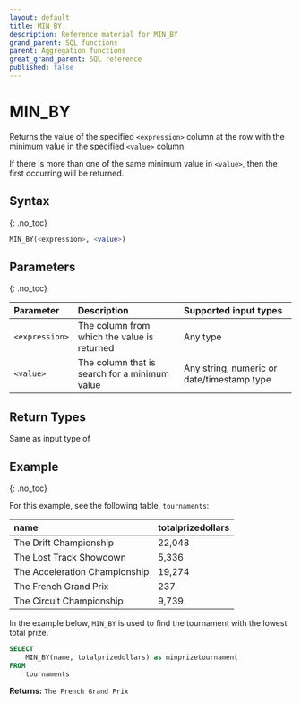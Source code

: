 ```yaml
---
layout: default
title: MIN_BY
description: Reference material for MIN_BY
grand_parent: SQL functions
parent: Aggregation functions
great_grand_parent: SQL reference
published: false
---
```


# MIN\_BY

Returns the value of the specified `<expression>` column at the row with the minimum value in the specified `<value>` column.

If there is more than one of the same minimum value in `<value>`, then the first occurring will be returned.

## Syntax
{: .no_toc}

```sql
MIN_BY(<expression>, <value>)
```

## Parameters
{: .no_toc}

| Parameter | Description                         |Supported input types |
| :--------- | :----------------------------------- | :---------------------|
| `<expression>` | The column from which the value is returned | Any type |
| `<value>` | The column that is search for a minimum value | Any string, numeric or date/timestamp type |

## Return Types

Same as input type of <expression>

## Example
{: .no_toc}

For this example, see the following table, `tournaments`:

| name                          | totalprizedollars |
| :-----------------------------| :-----------------| 
| The Drift Championship        | 22,048            |
| The Lost Track Showdown       | 5,336             |
| The Acceleration Championship | 19,274            |
| The French Grand Prix         | 237               |
| The Circuit Championship      | 9,739             |


In the example below, `MIN_BY` is used to find the tournament with the lowest total prize.

```sql
SELECT
	MIN_BY(name, totalprizedollars) as minprizetournament
FROM
	tournaments
```

**Returns:** `The French Grand Prix`
